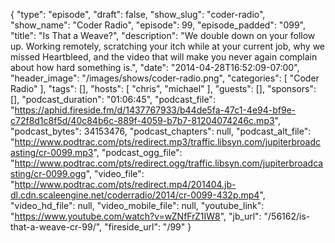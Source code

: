 {
  "type": "episode",
  "draft": false,
  "show_slug": "coder-radio",
  "show_name": "Coder Radio",
  "episode": 99,
  "episode_padded": "099",
  "title": "Is That a Weave?",
  "description": "We double down on your follow up. Working remotely, scratching your itch while at your current job, why we missed Heartbleed, and the video that will make you never again complain about how hard something is.",
  "date": "2014-04-28T16:52:09-07:00",
  "header_image": "/images/shows/coder-radio.png",
  "categories": [
    "Coder Radio"
  ],
  "tags": [],
  "hosts": [
    "chris",
    "michael"
  ],
  "guests": [],
  "sponsors": [],
  "podcast_duration": "01:06:45",
  "podcast_file": "https://aphid.fireside.fm/d/1437767933/b44de5fa-47c1-4e94-bf9e-c72f8d1c8f5d/40c84b6c-889f-4059-b7b7-81204074246c.mp3",
  "podcast_bytes": 34153476,
  "podcast_chapters": null,
  "podcast_alt_file": "http://www.podtrac.com/pts/redirect.mp3/traffic.libsyn.com/jupiterbroadcasting/cr-0099.mp3",
  "podcast_ogg_file": "http://www.podtrac.com/pts/redirect.ogg/traffic.libsyn.com/jupiterbroadcasting/cr-0099.ogg",
  "video_file": "http://www.podtrac.com/pts/redirect.mp4/201404.jb-dl.cdn.scaleengine.net/coderradio/2014/cr-0099-432p.mp4",
  "video_hd_file": null,
  "video_mobile_file": null,
  "youtube_link": "https://www.youtube.com/watch?v=wZNfFrZ1IW8",
  "jb_url": "/56162/is-that-a-weave-cr-99/",
  "fireside_url": "/99"
}

